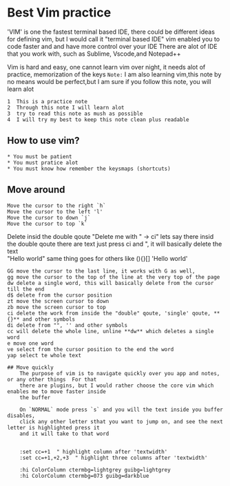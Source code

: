 # Best Vim practice

'VIM' is one the fastest terminal based IDE, there could be different ideas for defining vim, but 
I would call it "terminal based IDE" vim enabled you to code faster and and have more control over 
your IDE  There are alot of IDE that you work with, such as Sublime, Vscode,and Notepad++ 

Vim is hard and easy, one cannot learn vim over night, it needs alot of practice, memorization of 
the keys 
`Note:` I am also learning vim,this note by no means would be perfect,but I am sure if you follow this note, you will learn alot  

    1  This is a practice note
    2  Through this note I will learn alot 
    3  try to read this note as mush as possible 
    4  I will try my best to keep this note clean plus readable

## How to use vim?
    * You must be patient 
    * You must pratice alot
    * You must know how remember the keysmaps (shortcuts)
  
 ## Move around
    Move the cursor to the right `h`
    Move the cursor to the left 'l'
    Move the cursor to down `j`
    Move the cursor to top `k`

 Delete insid the double qoute 
 "Delete me with " -> ci"  lets say there insid the double qoute there are text
 just press ci and ", it will basically delete the text  
 "Hello world" same thing goes for others like (){}[]
 'Hello world'

```
GG move the cursor to the last line, it works with G as well,
gg move the cursor to the top of the line at the very top of the page  
dw delete a single word, this will basically delete from the cursor till the end
d$ delete from the cursor position
zt move the screen cursor to down
zb move the screen cursor to top
ci delete the work from inside the "double" qoute, 'single' qoute, **{}** and other symbols
di delete from "", '' and other symbols
cc will delete the whole line, unline **dw** which deletes a single word
e move one word 
ve select from the cursor position to the end the word
yap select te whole text
```

```
## Move quickly
    The purpose of vim is to navigate quickly over you app and notes, or any other things  For that
    there are plugins, but I would rather choose the core vim which enables me to move faster inside
    the buffer  

    On `NORMAL` mode press `s` and you will the text inside you buffer disables, 
    click any other letter sthat you want to jump on, and see the next letter is highlighted press it 
    and it will take to that word  


    :set cc=+1  " highlight column after 'textwidth'
    :set cc=+1,+2,+3  " highlight three columns after 'textwidth'

    :hi ColorColumn ctermbg=lightgrey guibg=lightgrey
    :hi ColorColumn ctermbg=073 guibg=darkblue






